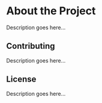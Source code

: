 # About the Project

Description goes here...

## Contributing

Description goes here...

## License

Description goes here...
